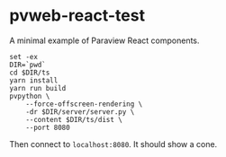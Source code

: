 # pvweb-react-test

A minimal example of Paraview React components.

```
set -ex
DIR=`pwd`
cd $DIR/ts
yarn install
yarn run build
pvpython \
    --force-offscreen-rendering \
    -dr $DIR/server/server.py \
    --content $DIR/ts/dist \
    --port 8080
```

Then connect to `localhost:8080`. It should show a cone.
